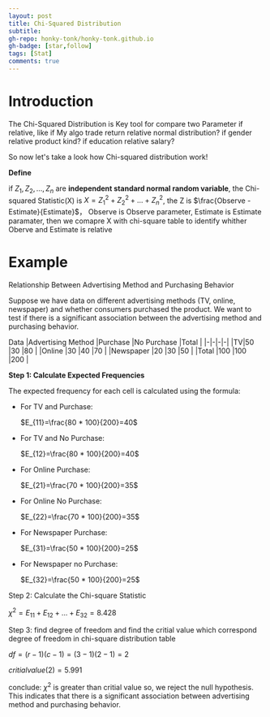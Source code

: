 ```yaml
---
layout: post
title: Chi-Squared Distribution
subtitle: 
gh-repo: honky-tonk/honky-tonk.github.io
gh-badge: [star,follow]
tags: [Stat]
comments: true
---
```


<script src="https://cdn.mathjax.org/mathjax/latest/MathJax.js?config=TeX-AMS-MML_HTMLorMML" type="text/javascript"></script>

# Introduction
The Chi-Squared Distribution is Key tool for compare two Parameter if relative, like if My algo trade return relative normal distribution? if gender relative product kind? if education relative salary?

So now let's take a look how Chi-squared distribution work!

**Define**

if $Z_1,Z_2,...,Z_n$ are **independent standard normal random variable**, the Chi-squared Statistic(X) is $X = Z_1^2 + Z_2^2 +...+ Z_n^2$, the Z is $\frac{Observe - Estimate}{Estimate}$， Observe is Observe parameter, Estimate is Estimate paramater, then we comapre X with chi-square table to identify whither Oberve and Estimate is relative


# Example
Relationship Between Advertising Method and Purchasing Behavior

Suppose we have data on different advertising methods (TV, online, newspaper) and whether consumers purchased the product. We want to test if there is a significant association between the advertising method and purchasing behavior.

Data
|Advertising Method	|Purchase |No Purchase	 |Total |
|-|-|-|-|
|TV|50 |30 |80 |
|Online |30 |40 |70 |
|Newspaper |20 |30 |50 |
|Total |100 |100 |200 |

**Step 1: Calculate Expected Frequencies**

The expected frequency for each cell is calculated using the formula:
- For TV and Purchase:

    $E_{11}=\frac{80 * 100}{200}=40$

- For TV and No Purchase:

    $E_{12}=\frac{80 * 100}{200}=40$

- For Online Purchase:

    $E_{21}=\frac{70 * 100}{200}=35$

- For Online No Purchase: 

     $E_{22}=\frac{70 * 100}{200}=35$  

- For Newspaper Purchase:

    $E_{31}=\frac{50 * 100}{200}=25$     

- For Newspaper no Purchase:  

    $E_{32}=\frac{50 * 100}{200}=25$  

Step 2: Calculate the Chi-square Statistic

$\chi^2=E_{11}+E_{12}+...+E_{32}=8.428$

Step 3:  find degree of freedom and find the critial value which correspond  degree of freedom in chi-square distribution table

$df=(r-1)(c-1)=(3-1)(2-1)=2$

$critial value(2) = 5.991$

conclude: $\chi^2$ is greater than critial value so, we reject the null hypothesis. This indicates that there is a significant association between advertising method and purchasing behavior.